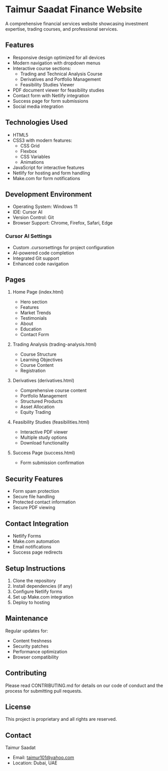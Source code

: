 # Taimur Saadat Finance Website

A comprehensive financial services website showcasing investment expertise, trading courses, and professional services.

## Features

- Responsive design optimized for all devices
- Modern navigation with dropdown menus
- Interactive course sections:
  - Trading and Technical Analysis Course
  - Derivatives and Portfolio Management
  - Feasibility Studies Viewer
- PDF document viewer for feasibility studies
- Contact form with Netlify integration
- Success page for form submissions
- Social media integration

## Technologies Used

- HTML5
- CSS3 with modern features:
  - CSS Grid
  - Flexbox
  - CSS Variables
  - Animations
- JavaScript for interactive features
- Netlify for hosting and form handling
- Make.com for form notifications

## Development Environment

- Operating System: Windows 11
- IDE: Cursor AI
- Version Control: Git
- Browser Support: Chrome, Firefox, Safari, Edge

### Cursor AI Settings
- Custom .cursorsettings for project configuration
- AI-powered code completion
- Integrated Git support
- Enhanced code navigation

## Pages

1. Home Page (index.html)
   - Hero section
   - Features
   - Market Trends
   - Testimonials
   - About
   - Education
   - Contact Form

2. Trading Analysis (trading-analysis.html)
   - Course Structure
   - Learning Objectives
   - Course Content
   - Registration

3. Derivatives (derivatives.html)
   - Comprehensive course content
   - Portfolio Management
   - Structured Products
   - Asset Allocation
   - Equity Trading

4. Feasibility Studies (feasibilities.html)
   - Interactive PDF viewer
   - Multiple study options
   - Download functionality

5. Success Page (success.html)
   - Form submission confirmation

## Security Features

- Form spam protection
- Secure file handling
- Protected contact information
- Secure PDF viewing

## Contact Integration

- Netlify Forms
- Make.com automation
- Email notifications
- Success page redirects

## Setup Instructions

1. Clone the repository
2. Install dependencies (if any)
3. Configure Netlify forms
4. Set up Make.com integration
5. Deploy to hosting

## Maintenance

Regular updates for:
- Content freshness
- Security patches
- Performance optimization
- Browser compatibility

## Contributing

Please read CONTRIBUTING.md for details on our code of conduct and the process for submitting pull requests.

## License

This project is proprietary and all rights are reserved.

## Contact

Taimur Saadat
- Email: taimur101@yahoo.com
- Location: Dubai, UAE